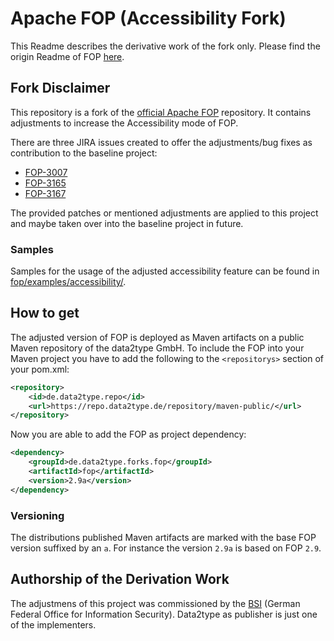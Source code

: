 # Apache FOP (Accessibility Fork)

This Readme describes the derivative work of the fork only. Please find the origin Readme of FOP [here](README).

## Fork Disclaimer

This repository is a fork of the [official Apache FOP](https://github.com/apache/xmlgraphics-fop) repository. It contains adjustments to increase the Accessibility mode of FOP.

There are three JIRA issues created to offer the adjustments/bug fixes as contribution to the baseline project:

* [FOP-3007](https://issues.apache.org/jira/browse/FOP-3007)
* [FOP-3165](https://issues.apache.org/jira/browse/FOP-3165)
* [FOP-3167](https://issues.apache.org/jira/browse/FOP-3167)

The provided patches or mentioned adjustments are applied to this project and maybe taken over into the baseline project in future.

### Samples

Samples for the usage of the adjusted accessibility feature can be found in [fop/examples/accessibility/](fop/examples/accessibility/Readme.md).

## How to get

The adjusted version of FOP is deployed as Maven artifacts on a public Maven repository of the data2type GmbH. To include the FOP into your Maven project you have to add the following to the `<repositorys>` section of your pom.xml:

```xml
<repository>
    <id>de.data2type.repo</id>
    <url>https://repo.data2type.de/repository/maven-public/</url>
</repository>
```

Now you are able to add the FOP as project dependency:

```xml
<dependency>
    <groupId>de.data2type.forks.fop</groupId>
    <artifactId>fop</artifactId>
    <version>2.9a</version>
</dependency>
```

### Versioning

The distributions published Maven artifacts are marked with the base FOP version suffixed by an `a`. For instance the version `2.9a` is based on FOP `2.9`.
 

## Authorship of the Derivation Work

The adjustmens of this project was commissioned by the [BSI](https://www.bsi.bund.de/EN/Home/home_node.html) (German Federal Office for Information Security). Data2type as publisher is just one of the implementers.
